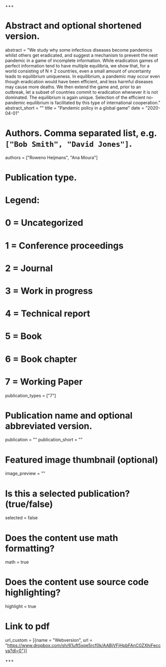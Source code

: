 +++
# Abstract and optional shortened version.
abstract = "We study why some infectious diseases become pandemics whilst others get eradicated, and suggest a mechanism to prevent the next pandemic in a game of incomplete information. While eradication games of perfect information tend to have multiple equilibria, we show that, for a world consisting of N ≥ 2 countries, even a small amount of uncertainty leads to equilibrium uniqueness. In equilibrium, a pandemic may occur even though eradication would have been efficient, and less harmful diseases may cause more deaths. We then extend the game and, prior to an outbreak, let a subset of countries commit to eradication whenever it is not dominated. The equilibrium is again unique. Selection of the efficient no-pandemic equilibrium is facilitated by this type of international cooperation."
abstract_short = ""
title = "Pandemic policy in a global game"
date = "2020-04-01"

# Authors. Comma separated list, e.g. `["Bob Smith", "David Jones"]`.
authors = ["Roweno Heijmans", "Ana Moura"]

# Publication type.
# Legend:
# 0 = Uncategorized
# 1 = Conference proceedings
# 2 = Journal
# 3 = Work in progress
# 4 = Technical report
# 5 = Book
# 6 = Book chapter
# 7 = Working Paper
publication_types = ["7"]

# Publication name and optional abbreviated version.
publication = ""
publication_short = ""
              
# Featured image thumbnail (optional)
image_preview = ""

# Is this a selected publication? (true/false)
selected = false

# Does the content use math formatting?
math = true

# Does the content use source code highlighting?
highlight = true

# Link to pdf
url_custom = [{name = "Webversion", url = "https://www.dropbox.com/sh/61uft5xqe5rcf0k/AABjVFjHpbFAnC0ZXhiFeccya?dl=0"}]


+++
